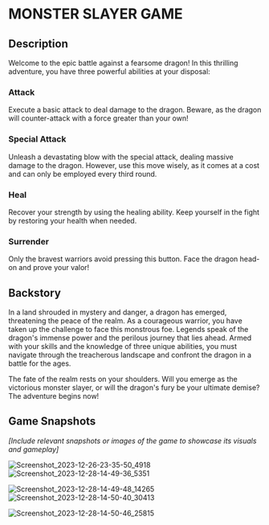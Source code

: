 # MONSTER SLAYER GAME

## Description

Welcome to the epic battle against a fearsome dragon! In this thrilling adventure, you have three powerful abilities at your disposal:

### Attack 
Execute a basic attack to deal damage to the dragon. Beware, as the dragon will counter-attack with a force greater than your own!

### Special Attack
Unleash a devastating blow with the special attack, dealing massive damage to the dragon. However, use this move wisely, as it comes at a cost and can only be employed every third round.

### Heal
Recover your strength by using the healing ability. Keep yourself in the fight by restoring your health when needed.

### Surrender
Only the bravest warriors avoid pressing this button. Face the dragon head-on and prove your valor!

## Backstory

In a land shrouded in mystery and danger, a dragon has emerged, threatening the peace of the realm. As a courageous warrior, you have taken up the challenge to face this monstrous foe. Legends speak of the dragon's immense power and the perilous journey that lies ahead. Armed with your skills and the knowledge of three unique abilities, you must navigate through the treacherous landscape and confront the dragon in a battle for the ages.

The fate of the realm rests on your shoulders. Will you emerge as the victorious monster slayer, or will the dragon's fury be your ultimate demise? The adventure begins now! 

## Game Snapshots
*[Include relevant snapshots or images of the game to showcase its visuals and gameplay]*

![Screenshot_2023-12-26-23-35-50_4918](https://github.com/Top-g-hash/MONSTER_SLAYER_GAME/assets/115820379/bf025066-e7d4-4407-b241-ea96a4a5c5f5)
![Screenshot_2023-12-28-14-49-36_5351](https://github.com/Top-g-hash/MONSTER_SLAYER_GAME/assets/115820379/cb5da133-264b-47ee-8196-f3265a9435f0)

![Screenshot_2023-12-28-14-49-48_14265](https://github.com/Top-g-hash/MONSTER_SLAYER_GAME/assets/115820379/b324a9ac-93dc-4c3c-bdec-36f1555b2500)
![Screenshot_2023-12-28-14-50-40_30413](https://github.com/Top-g-hash/MONSTER_SLAYER_GAME/assets/115820379/60ec44b5-0cfb-4d5e-9de4-cd820194c737)

![Screenshot_2023-12-28-14-50-46_25815](https://github.com/Top-g-hash/MONSTER_SLAYER_GAME/assets/115820379/6b110d1b-4807-4c88-900f-944b01447ec3)
